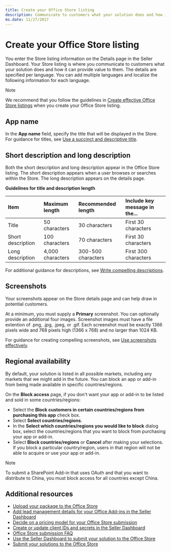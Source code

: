 ```yaml
---
title: Create your Office Store listing
description: Communicate to customers what your solution does and how it provides value to them by including its name, description, screenshots, and regional availability.
ms.date: 11/27/2017 
---
```


# Create your Office Store listing

You enter the Store listing information on the Details page in the Seller Dashboard. Your Store listing is where you communicate to customers what your solution does and how it can provide value to them. The details are specified per language. You can add multiple languages and localize the following information for each language. 

> [!NOTE]
> We recommend that you follow the guidelines in [Create effective Office Store listings](create-effective-office-store-listings.md) when you create your Office Store listing.


## App name
In the **App name** field, specify the title that will be displayed in the Store. For guidance for titles, see [Use a succinct and descriptive title](create-effective-office-store-listings.md#use-a-succinct-and-descriptive-title).

## Short description and long description

Both the short description and long description appear in the Office Store listing. The short description appears when a user browses or searches within the Store. The long description appears on the details page.

**Guidelines for title and description length**

| Item              | Maximum length    | Recommended length    | Include key message in the... |
|:------------------|:------------------|:----------------------|:------------------------------|
| Title             | 50 characters     | 30 characters         |First 30 characters            |
| Short description | 100 characters    | 70 characters         |First 30 characters            |
| Long description  | 4,000 characters  | 300-500 characters    |First 300 characters           |

For additional guidance for descriptions, see [Write compelling descriptions](create-effective-office-store-listings.md#write-compelling-descriptions).

## Screenshots

Your screenshots appear on the Store details page and can help draw in potential customers.

At a minimum, you must supply a **Primary** screenshot. You can optionally provide an additional four images. Screenshot images must have a file extention of .png, .jpg, .jpeg, or .gif. Each screenshot must be exactly 1366 pixels wide and 768 pixels high (1366 x 768) and no larger than 1024 KB.

For guidance for creating compelling screenshots, see [Use screenshots effectively](create-effective-office-store-listings.md#use-screenshots-effectively).
 
## Regional availability

By default, your solution is listed in all possible markets, including any markets that we might add in the future. You can block an app or add-in from being made available in specific countries/regions.

On the **Block access** page, if you don't want your app or add-in to be listed and sold in some countries/regions:

- Select the **Block customers in certain countries/regions from purchasing this app** check box.
- Select **Select countries/regions**.
- In the **Select which countries/regions you would like to block** dialog box, select the countries/regions that you want to block from purchasing your app or add-in.
- Select **Block countries/regions** or **Cancel** after making your selections. If you block a particular country/region, users in that region will not be able to acquire or use your app or add-in.

> [!NOTE]
> To submit a SharePoint Add-in that uses OAuth and that you want to distribute to China, you must block access for all countries except China.


## Additional resources

- [Upload your package to the Office Store](upload-package.md)
- [Add lead management details for your Office Add-ins in the Seller Dashboard](add-lead-management-details.md)
- [Decide on a pricing model for your Office Store submission](decide-on-a-pricing-model.md)
- [Create or update client IDs and secrets in the Seller Dashboard](create-or-update-client-ids-and-secrets.md)
- [Office Store submission FAQ](office-store-submission-faq.md)
- [Use the Seller Dashboard to submit your solution to the Office Store](use-the-seller-dashboard-to-submit-to-the-office-store.md)
- [Submit your solutions to the Office Store](submit-to-the-office-store.md)
